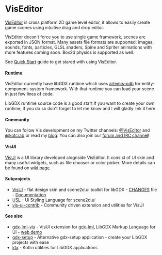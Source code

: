 VisEditor
=========

[VisEditor](https://vis.kotcrab.com/) is cross platform 2D game level editor, it allows to easily create game scenes using intuitive drag and drop editor. 

VisEditor doesn't force you to use single game framework, scenes are exported in JSON format. Many assets file formats are supported: images, sounds, fonts, particles, GLSL shaders, Spine and Spriter animations with more features coming soon. Box2d physics is supported as well.

See [Quick Start](https://github.com/kotcrab/vis-editor/wiki/Quick-Start) guide to get stared with using VisEditor.

#### Runtime
VisEditor currently have libGDX runtime which uses [artemis-odb](https://github.com/junkdog/artemis-odb) for entity-component-system framework. With that runtime you can load your scene in just few lines of code.

LibGDX runtime source code is a good start if you want to create your own runtime, if you do so don't forget to let me know and I will gladly link it here.

#### Community
You can follow Vis development on my Twitter channels: [@VisEditor](https://twitter.com/VisEditor) and [@kotcrab](https://twitter.com/kotcrab) or read my [blog](https://kotcrab.com/).
You can also join our [forum and IRC channel](https://github.com/kotcrab/vis-editor/wiki/IRC-Channel-and-Forum)!

#### VisUI
[VisUI](https://github.com/kotcrab/vis-editor/wiki/VisUI) is a UI library developed alognside VisEditor. It consist of UI skin and many useful widgets, such as file chooser or color picker. More details can be found on [wiki page](https://github.com/kotcrab/vis-editor/wiki/VisUI).

#### Subprojects
* [VisUI](https://github.com/kotcrab/vis-editor/wiki/VisUI) - flat design skin and scene2d.ui toolkit for libGDX - [CHANGES](https://github.com/kotcrab/vis-editor/blob/master/ui/CHANGES.md) file - [Documentation](https://github.com/kotcrab/vis-editor/wiki/VisUI)  
* [USL](https://github.com/kotcrab/vis-editor/wiki/USL) - UI Styling Language for scene2d.ui
* [vis-ui-contrib](https://github.com/kotcrab/vis-ui-contrib) - Community driven extension and utilities for VisUI

#### See also
* [gdx-lml-vis](https://github.com/czyzby/gdx-lml/tree/master/lml-vis) - VisUI extension for [gdx-lml](https://github.com/czyzby/gdx-lml/tree/master/lml), LibGDX Markup Language for UI - [web demo](http://czyzby.github.io/gdx-lml/lml-vis/)
* [gdx-setup](https://github.com/czyzby/gdx-setup) -  Alternative gdx-setup application - create your LibGDX projects with ease 
* [ktx](https://github.com/czyzby/ktx) - Kotlin utilities for LibGDX applications
